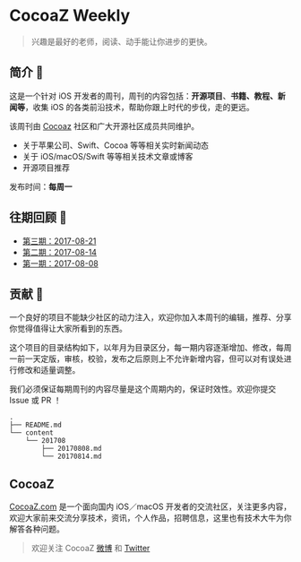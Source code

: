 # CocoaZ Weekly

> 兴趣是最好的老师，阅读、动手能让你进步的更快。

## 简介 🚀

这是一个针对 iOS 开发者的周刊，周刊的内容包括：**开源项目**、**书籍、教程、新闻等**，收集 iOS 的各类前沿技术，帮助你跟上时代的步伐，走的更远。

该周刊由 [Cocoaz](https://www.cocoaz.com/) 社区和广大开源社区成员共同维护。

- 关于苹果公司、Swift、Cocoa 等等相关实时新闻动态
- 关于 iOS/macOS/Swift 等等相关技术文章或博客
- 开源项目推荐

发布时间：**每周一**

## 往期回顾 📄

- [第三期：2017-08-21](/content/201708/20170821.md) 
- [第二期：2017-08-14](/content/201708/20170814.md) 
- [第一期：2017-08-08](/content/201708/20170808.md)

## 贡献 🔨

一个良好的项目不能缺少社区的动力注入，欢迎你加入本周刊的编辑，推荐、分享你觉得值得让大家所看到的东西。

这个项目的目录结构如下，以年月为目录区分，每一期内容逐渐增加、修改，每周一前一天定版，审核，校验，发布之后原则上不允许新增内容，但可以对有误处进行修改和适量调整。

我们必须保证每期周刊的内容尽量是这个周期内的，保证时效性。欢迎你提交 Issue 或 PR ！

```
.
├── README.md
└── content
    └── 201708
        ├── 20170808.md
        └── 20170814.md
```

## CocoaZ

[CocoaZ.com](https://www.cocoaz.com) 是一个面向国内 iOS／macOS 开发者的交流社区，关注更多内容，欢迎大家前来交流分享技术，资讯，个人作品，招聘信息，这里也有技术大牛为你解答各种问题。

> 欢迎关注 CocoaZ [微博](http://weibo.com/cocoaz/) 和 [Twitter](https://twitter.com/CocoaZ__)
